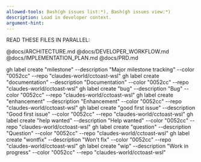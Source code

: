 ```yaml
---
allowed-tools: Bash(gh issues list:*), Bash(gh issues view:*)
description: Load in developer context.
argument-hint:
---
```


READ THESE FILES IN PARALLEL:

@docs/ARCHITECTURE.md
@docs/DEVELOPER_WORKFLOW.md
@docs/IMPLEMENTATION_PLAN.md
@docs/PRD.md


gh label create "milestone" --description "Major milestone tracking" --color "0052cc" --repo "claudes-world/cctoast-wsl"
gh label create "documentation" --description "Documentation" --color "0052cc" --repo "claudes-world/cctoast-wsl"
gh label create "bug" --description "Bug" --color "0052cc" --repo "claudes-world/cctoast-wsl"
gh label create "enhancement" --description "Enhancement" --color "0052cc" --repo "claudes-world/cctoast-wsl"
gh label create "good first issue" --description "Good first issue" --color "0052cc" --repo "claudes-world/cctoast-wsl"
gh label create "help wanted" --description "Help wanted" --color "0052cc" --repo "claudes-world/cctoast-wsl"
gh label create "question" --description "Question" --color "0052cc" --repo "claudes-world/cctoast-wsl"
gh label create "wontfix" --description "Won't fix" --color "0052cc" --repo "claudes-world/cctoast-wsl"
gh label create "wip" --description "Work in progress" --color "0052cc" --repo "claudes-world/cctoast-wsl"
